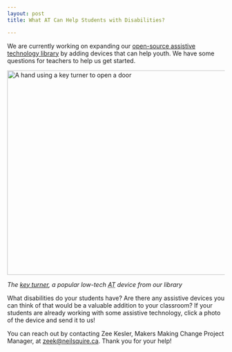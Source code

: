 ```yaml
---
layout: post
title: What AT Can Help Students with Disabilities?

---
```

We are currently working on expanding our <a title="Visit the Makers Making Change assistive technology library" href="https://www.makersmakingchange.com/project/" target="_blank" rel="noopener">open-source assistive technology library</a> by adding devices that can help youth. We have some questions for teachers to help us get started.

<img class="aligncenter size-full wp-image-16510" src="https://www.neilsquire.ca/wp-content/uploads/2018/07/Key-Turner.jpg" alt="A hand using a key turner to open a door" width="628" height="472" />

<em>The <a title="View this project on Thingiverse" href="https://www.thingiverse.com/thing:2802082" target="_blank" rel="noopener">key turner</a>, a popular low-tech <abbr title="assistive technology">AT</abbr> device from our library</em>

What disabilities do your students have? Are there any assistive devices you can think of that would be a valuable addition to your classroom? If your students are already working with some assistive technology, click a photo of the device and send it to us!

You can reach out by contacting Zee Kesler, Makers Making Change Project Manager, at <a title="Email Zee" href="mailto:zeek@neilsquire.ca" target="_blank" rel="noopener">zeek@neilsquire.ca</a>. Thank you for your help!
